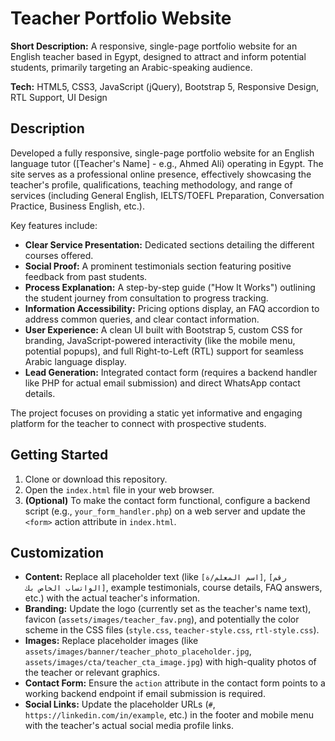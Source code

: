 # Teacher Portfolio Website

**Short Description:** A responsive, single-page portfolio website for an English teacher based in Egypt, designed to attract and inform potential students, primarily targeting an Arabic-speaking audience.

**Tech:** HTML5, CSS3, JavaScript (jQuery), Bootstrap 5, Responsive Design, RTL Support, UI Design

## Description

Developed a fully responsive, single-page portfolio website for an English language tutor ([Teacher's Name] - e.g., Ahmed Ali) operating in Egypt. The site serves as a professional online presence, effectively showcasing the teacher's profile, qualifications, teaching methodology, and range of services (including General English, IELTS/TOEFL Preparation, Conversation Practice, Business English, etc.).

Key features include:

*   **Clear Service Presentation:** Dedicated sections detailing the different courses offered.
*   **Social Proof:** A prominent testimonials section featuring positive feedback from past students.
*   **Process Explanation:** A step-by-step guide ("How It Works") outlining the student journey from consultation to progress tracking.
*   **Information Accessibility:** Pricing options display, an FAQ accordion to address common queries, and clear contact information.
*   **User Experience:** A clean UI built with Bootstrap 5, custom CSS for branding, JavaScript-powered interactivity (like the mobile menu, potential popups), and full Right-to-Left (RTL) support for seamless Arabic language display.
*   **Lead Generation:** Integrated contact form (requires a backend handler like PHP for actual email submission) and direct WhatsApp contact details.

The project focuses on providing a static yet informative and engaging platform for the teacher to connect with prospective students.

## Getting Started

1.  Clone or download this repository.
2.  Open the `index.html` file in your web browser.
3.  **(Optional)** To make the contact form functional, configure a backend script (e.g., `your_form_handler.php`) on a web server and update the `<form>` action attribute in `index.html`.

## Customization

*   **Content:** Replace all placeholder text (like `[اسم المعلم/ة]`, `[رقم الواتساب الخاص بك]`, example testimonials, course details, FAQ answers, etc.) with the actual teacher's information.
*   **Branding:** Update the logo (currently set as the teacher's name text), favicon (`assets/images/teacher_fav.png`), and potentially the color scheme in the CSS files (`style.css`, `teacher-style.css`, `rtl-style.css`).
*   **Images:** Replace placeholder images (like `assets/images/banner/teacher_photo_placeholder.jpg`, `assets/images/cta/teacher_cta_image.jpg`) with high-quality photos of the teacher or relevant graphics.
*   **Contact Form:** Ensure the `action` attribute in the contact form points to a working backend endpoint if email submission is required.
*   **Social Links:** Update the placeholder URLs (`#`, `https://linkedin.com/in/example`, etc.) in the footer and mobile menu with the teacher's actual social media profile links.
